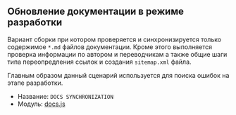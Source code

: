 ## Обновление документации в режиме разработки

Вариант сборки при котором проверяется и синхронизируется только содержимое `*.md` файлов документации.
Кроме этого выполняется проверка информации по автором и переводчикам а также общие шаги
типа переопредления ссылок и создания `sitemap.xml` файла.

Главным образом данный сценарий используется для поиска ошибок на этапе разработки.

* Название: `DOCS SYNCHRONIZATION`
* Модуль: [docs.js](../../src/targets/docs-dev.js)
